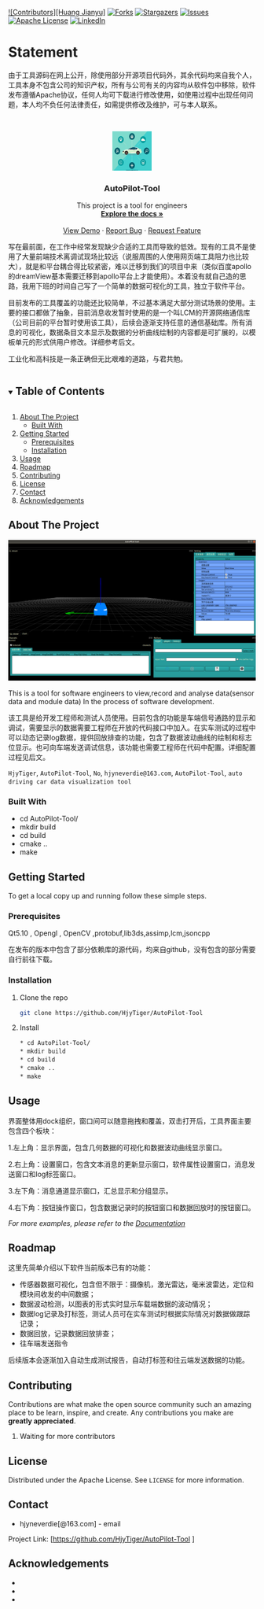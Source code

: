 



[![Contributors][Huang Jianyu]][contributors-url]
[![Forks][forks-shield]][forks-url]
[![Stargazers][stars-shield]][stars-url]
[![Issues][issues-shield]][issues-url]
[![Apache License][license-shield]][license-url]
[![LinkedIn][linkedin-shield]][linkedin-url]

# Statement
由于工具源码在网上公开，除使用部分开源项目代码外，其余代码均来自我个人，工具本身不包含公司的知识产权，所有与公司有关的内容均从软件包中移除，软件发布遵循Apache协议，任何人均可下载进行修改使用，如使用过程中出现任何问题，本人均不负任何法律责任，如需提供修改及维护，可与本人联系。

<!-- PROJECT LOGO -->
<br />

<p align="center">
  <a href="https://github.com/HjyTiger/AutoPilot-Tool">
    <img src="./images/logo.png" alt="Logo" width="80" height="80">
  </a>


  <h3 align="center">AutoPilot-Tool</h3>

  <p align="center">
    This project is a tool for engineers 
    <br />
    <a href="https://github.com/HjyTiger/AutoPilot-Tool/document/document.md"><strong>Explore the docs »</strong></a>
    <br />
    <br />
    <a href="https://github.com/HjyTiger/AutoPilot-Tool/Video/demo.mp4">View Demo</a>
    ·
    <a href="https://github.com/HjyTiger/AutoPilot-Tool">Report Bug</a>
    ·
    <a href="https://github.com/HjyTiger/AutoPilot-Tool
             ">Request Feature</a>
  </p>

</p>

写在最前面，在工作中经常发现缺少合适的工具而导致的低效。现有的工具不是使用了大量前端技术离调试现场比较远（说服周围的人使用网页端工具阻力也比较大），就是和平台耦合得比较紧密，难以迁移到我们的项目中来（类似百度apollo的dreamView基本需要迁移到apollo平台上才能使用）。本着没有就自己造的思路，我用下班的时间自己写了一个简单的数据可视化的工具，独立于软件平台。

目前发布的工具覆盖的功能还比较简单，不过基本满足大部分测试场景的使用。主要的接口都做了抽象，目前消息收发暂时使用的是一个叫LCM的开源网络通信库（公司目前的平台暂时使用该工具），后续会逐渐支持任意的通信基础库。所有消息的可视化，数据条目文本显示及数据的分析曲线绘制的内容都是可扩展的，以模板单元的形式供用户修改。详细参考后文。

工业化和高科技是一条正确但无比艰难的道路，与君共勉。

<!-- TABLE OF CONTENTS -->
<details open="open">
  <summary><h2 style="display: inline-block">Table of Contents</h2></summary>
  <ol>
    <li>
      <a href="#about-the-project">About The Project</a>
      <ul>
        <li><a href="#built-with">Built With</a></li>
      </ul>
    </li>
    <li>
      <a href="#getting-started">Getting Started</a>
      <ul>
        <li><a href="#prerequisites">Prerequisites</a></li>
        <li><a href="#installation">Installation</a></li>
      </ul>
    </li>
    <li><a href="#usage">Usage</a></li>
    <li><a href="#roadmap">Roadmap</a></li>
    <li><a href="#contributing">Contributing</a></li>
    <li><a href="#license">License</a></li>
    <li><a href="#contact">Contact</a></li>
    <li><a href="#acknowledgements">Acknowledgements</a></li>
  </ol>
</details>



<!-- ABOUT THE PROJECT -->
## About The Project
![AutoPilot-Tool](./images/screenshot.png "界面")


This is a tool for software engineers to view,record and analyse data(sensor data and module data) In the process of software development.

该工具是给开发工程师和测试人员使用。目前包含的功能是车端信号通路的显示和调试，需要显示的数据需要工程师在开放的代码接口中加入。在实车测试的过程中可以动态记录log数据，提供回放排查的功能，包含了数据波动曲线的绘制和标志位显示。也可向车端发送调试信息，该功能也需要工程师在代码中配置。详细配置过程见后文。

`HjyTiger`, `AutoPilot-Tool`, `No`, `hjyneverdie@163.com`, `AutoPilot-Tool`, `auto driving car data visualization tool`


### Built With

* cd AutoPilot-Tool/
* mkdir build
* cd build
* cmake ..
* make



<!-- GETTING STARTED -->
## Getting Started

To get a local copy up and running follow these simple steps.

### Prerequisites

Qt5.10 , Opengl , OpenCV ,protobuf,lib3ds,assimp,lcm,jsoncpp

在发布的版本中包含了部分依赖库的源代码，均来自github，没有包含的部分需要自行前往下载。

### Installation

1. Clone the repo
   ```sh
   git clone https://github.com/HjyTiger/AutoPilot-Tool
   ```
   
2. Install
   ```sh
   * cd AutoPilot-Tool/
   * mkdir build
   * cd build
   * cmake ..
   * make
   ```



<!-- USAGE EXAMPLES -->
## Usage

界面整体用dock组织，窗口间可以随意拖拽和覆盖，双击打开后，工具界面主要包含四个板块：

1.左上角：显示界面，包含几何数据的可视化和数据波动曲线显示窗口。

2.右上角：设置窗口，包含文本消息的更新显示窗口，软件属性设置窗口，消息发送窗口和log标签窗口。

3.左下角：消息通道显示窗口，汇总显示和分组显示。

4.右下角：按钮操作窗口，包含数据记录时的按钮窗口和数据回放时的按钮窗口。

_For more examples, please refer to the [Documentation](./document/document.md)_



<!-- ROADMAP -->
## Roadmap

这里先简单介绍以下软件当前版本已有的功能：

* 传感器数据可视化，包含但不限于：摄像机，激光雷达，毫米波雷达，定位和模块间收发的中间数据；
* 数据波动检测，以图表的形式实时显示车载端数据的波动情况；
* 数据log记录及打标签，测试人员可在实车测试时根据实际情况对数据做跟踪记录；
* 数据回放，记录数据回放排查；
* 往车端发送指令



后续版本会逐渐加入自动生成测试报告，自动打标签和往云端发送数据的功能。



<!-- CONTRIBUTING -->
## Contributing

Contributions are what make the open source community such an amazing place to be learn, inspire, and create. Any contributions you make are **greatly appreciated**.

1. Waiting for more contributors



<!-- LICENSE -->
## License

Distributed under the Apache License. See `LICENSE` for more information.



<!-- CONTACT -->
## Contact

- hjyneverdie[@163.com] - email

Project Link: [https://github.com/HjyTiger/AutoPilot-Tool ]



<!-- ACKNOWLEDGEMENTS -->
## Acknowledgements

* []()
* []()
* []()





<!-- MARKDOWN LINKS & IMAGES -->
<!-- https://www.markdownguide.org/basic-syntax/#reference-style-links -->
[contributors-shield]: https://img.shields.io/github/contributors/github_username/repo.svg?style=for-the-badge
[contributors-url]: https://github.com/github_username/repo/graphs/contributors
[forks-shield]: https://img.shields.io/github/forks/github_username/repo.svg?style=for-the-badge
[forks-url]: https://github.com/github_username/repo/network/members
[stars-shield]: https://img.shields.io/github/stars/github_username/repo.svg?style=for-the-badge
[stars-url]: https://github.com/github_username/repo/stargazers
[issues-shield]: https://img.shields.io/github/issues/github_username/repo.svg?style=for-the-badge
[issues-url]: https://github.com/github_username/repo/issues
[license-shield]: https://img.shields.io/github/license/github_username/repo.svg?style=for-the-badge
[license-url]: https://github.com/github_username/repo/blob/master/LICENSE.txt
[linkedin-shield]: https://img.shields.io/badge/-LinkedIn-black.svg?style=for-the-badge&logo=linkedin&colorB=555
[linkedin-url]: https://linkedin.com/in/github_username
